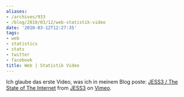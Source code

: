 ```yaml
---
aliases:
- /archives/933
- /blog/2010/03/12/web-statistik-video
date: '2010-03-12T12:27:35'
tags:
- web
- statistics
- stats
- twitter
- facebook
title: Web | Statistik Video
---
```


Ich glaube das erste Video, was ich in meinem Blog poste:
[JESS3 / The State of The Internet](http://vimeo.com/9641036) from
[JESS3](http://vimeo.com/jessesaves) on [Vimeo](http://vimeo.com).
